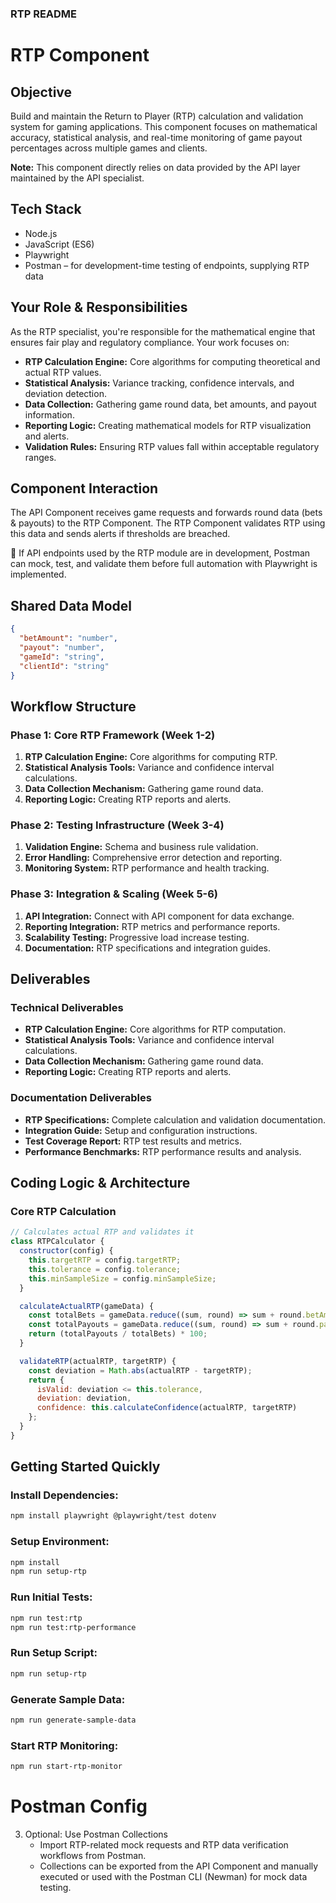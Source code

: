 

### RTP README

# RTP Component

## Objective
Build and maintain the Return to Player (RTP) calculation and validation system for gaming applications. This component focuses on mathematical accuracy, statistical analysis, and real-time monitoring of game payout percentages across multiple games and clients.

**Note:** This component directly relies on data provided by the API layer maintained by the API specialist.

## Tech Stack
- Node.js  
- JavaScript (ES6)  
- Playwright  
- Postman – for development-time testing of endpoints, supplying RTP data


## Your Role & Responsibilities
As the RTP specialist, you're responsible for the mathematical engine that ensures fair play and regulatory compliance. Your work focuses on:
- **RTP Calculation Engine:** Core algorithms for computing theoretical and actual RTP values.
- **Statistical Analysis:** Variance tracking, confidence intervals, and deviation detection.
- **Data Collection:** Gathering game round data, bet amounts, and payout information.
- **Reporting Logic:** Creating mathematical models for RTP visualization and alerts.
- **Validation Rules:** Ensuring RTP values fall within acceptable regulatory ranges.

## Component Interaction
The API Component receives game requests and forwards round data (bets & payouts) to the RTP Component. The RTP Component validates RTP using this data and sends alerts if thresholds are breached.

 📌 If API endpoints used by the RTP module are in development, Postman can mock, test, and validate them before full automation with Playwright is implemented.


## Shared Data Model
```json
{
  "betAmount": "number",
  "payout": "number",
  "gameId": "string",
  "clientId": "string"
}
```

## Workflow Structure

### Phase 1: Core RTP Framework (Week 1-2)
1. **RTP Calculation Engine:** Core algorithms for computing RTP.
2. **Statistical Analysis Tools:** Variance and confidence interval calculations.
3. **Data Collection Mechanism:** Gathering game round data.
4. **Reporting Logic:** Creating RTP reports and alerts.

### Phase 2: Testing Infrastructure (Week 3-4)
1. **Validation Engine:** Schema and business rule validation.
2. **Error Handling:** Comprehensive error detection and reporting.
3. **Monitoring System:** RTP performance and health tracking.

### Phase 3: Integration & Scaling (Week 5-6)
1. **API Integration:** Connect with API component for data exchange.
2. **Reporting Integration:** RTP metrics and performance reports.
3. **Scalability Testing:** Progressive load increase testing.
4. **Documentation:** RTP specifications and integration guides.

## Deliverables

### Technical Deliverables
- **RTP Calculation Engine:** Core algorithms for RTP computation.
- **Statistical Analysis Tools:** Variance and confidence interval calculations.
- **Data Collection Mechanism:** Gathering game round data.
- **Reporting Logic:** Creating RTP reports and alerts.

### Documentation Deliverables
- **RTP Specifications:** Complete calculation and validation documentation.
- **Integration Guide:** Setup and configuration instructions.
- **Test Coverage Report:** RTP test results and metrics.
- **Performance Benchmarks:** RTP performance results and analysis.

## Coding Logic & Architecture

### Core RTP Calculation
```javascript
// Calculates actual RTP and validates it
class RTPCalculator {
  constructor(config) {
    this.targetRTP = config.targetRTP;
    this.tolerance = config.tolerance;
    this.minSampleSize = config.minSampleSize;
  }

  calculateActualRTP(gameData) {
    const totalBets = gameData.reduce((sum, round) => sum + round.betAmount, 0);
    const totalPayouts = gameData.reduce((sum, round) => sum + round.payout, 0);
    return (totalPayouts / totalBets) * 100;
  }

  validateRTP(actualRTP, targetRTP) {
    const deviation = Math.abs(actualRTP - targetRTP);
    return {
      isValid: deviation <= this.tolerance,
      deviation: deviation,
      confidence: this.calculateConfidence(actualRTP, targetRTP)
    };
  }
}
```

## Getting Started Quickly

### Install Dependencies:
```bash
npm install playwright @playwright/test dotenv
```

### Setup Environment:
```bash
npm install
npm run setup-rtp
```

### Run Initial Tests:
```bash
npm run test:rtp
npm run test:rtp-performance
```

### Run Setup Script:
```bash
npm run setup-rtp
```

### Generate Sample Data:
```bash
npm run generate-sample-data
```

### Start RTP Monitoring:
```bash
npm run start-rtp-monitor
```

# Postman Config  
3. Optional: Use Postman Collections
   - Import RTP-related mock requests and RTP data verification workflows from Postman.
   - Collections can be exported from the API Component and manually executed or used with the Postman CLI (Newman) for mock data testing.
